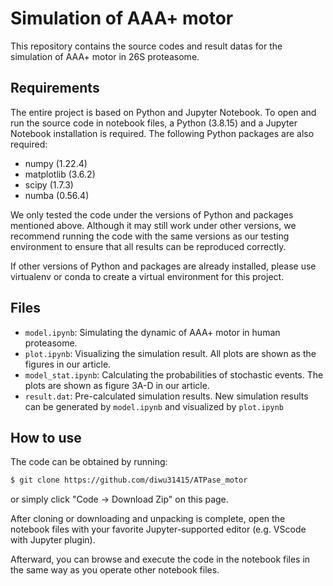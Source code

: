 # Simulation of AAA+ motor

This repository contains the source codes and result datas for the simulation of AAA+ motor in 26S proteasome.

## Requirements

The entire project is based on Python and Jupyter Notebook. To open and run the source code in notebook files, a Python (3.8.15) and a Jupyter Notebook installation is required. The following Python packages are also required:

* numpy (1.22.4)
* matplotlib (3.6.2)
* scipy (1.7.3)
* numba (0.56.4)

We only tested the code under the versions of Python and packages mentioned above. Although it may still work under other versions, we recommend running the code with the same versions as our testing environment to ensure that all results can be reproduced correctly. 

If other versions of Python and packages are already installed, please use virtualenv or conda to create a virtual environment for this project.

## Files

* `model.ipynb`: Simulating the dynamic of AAA+ motor in human proteasome.
* `plot.ipynb`: Visualizing the simulation result. All plots are shown as the figures in our article.
* `model_stat.ipynb`: Calculating the probabilities of stochastic events. The plots are shown as figure 3A-D in our article.
* `result.dat`: Pre-calculated simulation results. New simulation results can be generated by `model.ipynb` and visualized by `plot.ipynb`

## How to use

The code can be obtained by running:

```bash
$ git clone https://github.com/diwu31415/ATPase_motor
```

or simply click "Code -> Download Zip" on this page.

After cloning or downloading and unpacking is complete, open the notebook files with your favorite Jupyter-supported editor (e.g. VScode with Jupyter plugin).

Afterward, you can browse and execute the code in the notebook files in the same way as you operate other notebook files.